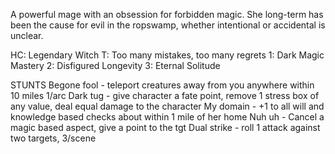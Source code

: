 A powerful mage with an obsession for forbidden magic.
She long-term has been the cause for evil in the ropswamp, whether intentional or accidental is unclear.


HC: Legendary Witch
T: Too many mistakes, too many regrets
1: Dark Magic Mastery
2: Disfigured Longevity
3: Eternal Solitude

STUNTS
Begone fool - teleport creatures away from you anywhere within 10 miles 1/arc
Dark tug - give character a fate point, remove 1 stress box of any value, deal equal damage to the character
My domain - +1 to all will and knowledge based checks about within 1 mile of her home
Nuh uh - Cancel a magic based aspect, give a point to the tgt
Dual strike - roll 1 attack against two targets, 3/scene